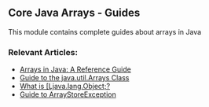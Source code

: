 ## Core Java Arrays - Guides

This module contains complete guides about arrays in Java

### Relevant Articles: 
- [Arrays in Java: A Reference Guide](https://www.baeldung.com/java-arrays-guide)
- [Guide to the java.util.Arrays Class](https://www.baeldung.com/java-util-arrays)
- [What is \[Ljava.lang.Object;?](https://www.baeldung.com/java-tostring-array)
- [Guide to ArrayStoreException](https://www.baeldung.com/java-arraystoreexception)

